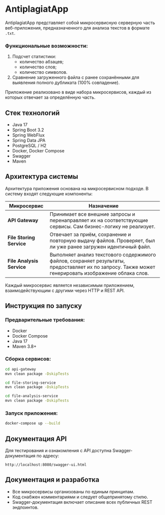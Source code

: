 # AntiplagiatApp 

AntiplagiatApp представляет собой микросервисную серверную часть веб-приложения, предназначенного для анализа текстов в формате `.txt`.

### Функциональные возможности:
1. Подсчет статистики:
   - количество абзацев;
   - количество слов;
   - количество символов.
2. Сравнение загруженного файла с ранее сохранёнными для выявления полного дубликата (100% совпадение).

Приложение реализовано в виде набора микросервисов, каждый из которых отвечает за определённую часть.

## Стек технологий

- Java 17
- Spring Boot 3.2
- Spring WebFlux
- Spring Data JPA
- PostgreSQL / H2
- Docker, Docker Compose
- Swagger
- Maven

## Архитектура системы

Архитектура приложения основана на микросервисном подходе. В систему входят следующие компоненты:

| Микросервис | Назначение |
|-------------|------------|
| **API Gateway** | Принимает все внешние запросы и перенаправляет их на соответствующие сервисы. Сам бизнес-логику не реализует. |
| **File Storing Service** | Отвечает за приём, сохранение и повторную выдачу файлов. Проверяет, был ли уже ранее загружен идентичный файл. |
| **File Analysis Service** | Выполняет анализ текстового содержимого файлов, сохраняет результаты, предоставляет их по запросу. Также может генерировать изображение облака слов. |

Каждый микросервис является независимым приложением, взаимодействующим с другими через HTTP и REST API.

## Инструкция по запуску

### Предварительные требования:
- Docker
- Docker Compose
- Java 17 
- Maven 3.8+

### Сборка сервисов:

```bash
cd api-gateway
mvn clean package -DskipTests

cd file-storing-service
mvn clean package -DskipTests

cd file-analysis-service
mvn clean package -DskipTests
```

### Запуск приложения:

```bash
docker-compose up --build
```

## Документация API

Для тестирования и ознакомления с API доступна Swagger-документация по адресу:

```
http://localhost:8080/swagger-ui.html
```

## Документация и разработка

- Все микросервисы организованы по единым принципам.
- Код снабжен комментариями и следует общепринятому стилю.
- Swagger-документация включает описание всех публичных REST эндпоинтов.